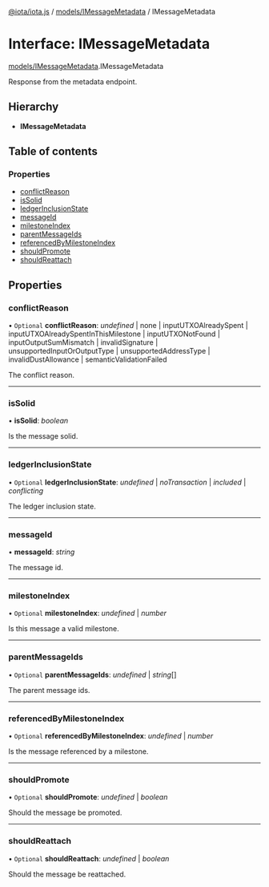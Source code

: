 [@iota/iota.js](../../README.md) / [models/IMessageMetadata](../../modules/models_imessagemetadata.md) / IMessageMetadata

# Interface: IMessageMetadata

[models/IMessageMetadata](../../modules/models_imessagemetadata.md).IMessageMetadata

Response from the metadata endpoint.

## Hierarchy

* **IMessageMetadata**

## Table of contents

### Properties

- [conflictReason](imessagemetadata.imessagemetadata.md#conflictreason)
- [isSolid](imessagemetadata.imessagemetadata.md#issolid)
- [ledgerInclusionState](imessagemetadata.imessagemetadata.md#ledgerinclusionstate)
- [messageId](imessagemetadata.imessagemetadata.md#messageid)
- [milestoneIndex](imessagemetadata.imessagemetadata.md#milestoneindex)
- [parentMessageIds](imessagemetadata.imessagemetadata.md#parentmessageids)
- [referencedByMilestoneIndex](imessagemetadata.imessagemetadata.md#referencedbymilestoneindex)
- [shouldPromote](imessagemetadata.imessagemetadata.md#shouldpromote)
- [shouldReattach](imessagemetadata.imessagemetadata.md#shouldreattach)

## Properties

### conflictReason

• `Optional` **conflictReason**: *undefined* \| none \| inputUTXOAlreadySpent \| inputUTXOAlreadySpentInThisMilestone \| inputUTXONotFound \| inputOutputSumMismatch \| invalidSignature \| unsupportedInputOrOutputType \| unsupportedAddressType \| invalidDustAllowance \| semanticValidationFailed

The conflict reason.

___

### isSolid

• **isSolid**: *boolean*

Is the message solid.

___

### ledgerInclusionState

• `Optional` **ledgerInclusionState**: *undefined* \| *noTransaction* \| *included* \| *conflicting*

The ledger inclusion state.

___

### messageId

• **messageId**: *string*

The message id.

___

### milestoneIndex

• `Optional` **milestoneIndex**: *undefined* \| *number*

Is this message a valid milestone.

___

### parentMessageIds

• `Optional` **parentMessageIds**: *undefined* \| *string*[]

The parent message ids.

___

### referencedByMilestoneIndex

• `Optional` **referencedByMilestoneIndex**: *undefined* \| *number*

Is the message referenced by a milestone.

___

### shouldPromote

• `Optional` **shouldPromote**: *undefined* \| *boolean*

Should the message be promoted.

___

### shouldReattach

• `Optional` **shouldReattach**: *undefined* \| *boolean*

Should the message be reattached.
